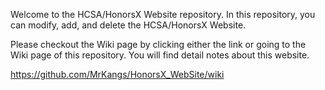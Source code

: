 Welcome to the HCSA/HonorsX Website repository. In this repository, you can modify, add, and delete the HCSA/HonorsX Website. 

Please checkout the Wiki page by clicking either the link or going to the Wiki page of this repository.
You will find detail notes about this website. 

https://github.com/MrKangs/HonorsX_WebSite/wiki